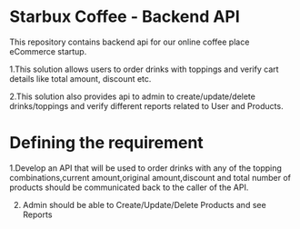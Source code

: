 # Starbux Coffee - Backend API
This repository contains backend api for our online coffee place eCommerce startup. 

 1.This solution allows users to order drinks with toppings and verify cart details like total amount, discount etc. 
 
 2.This solution also provides api to admin to create/update/delete drinks/toppings and verify different reports related to User and Products.
 
 # Defining the requirement
 
 1.Develop an API that will be used to order drinks with any of the topping combinations,current amount,original amount,discount and total number of products
   should be communicated back to the caller of the API.

2. Admin should be able to Create/Update/Delete Products and see Reports
